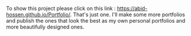To show this project please click on this link : https://abid-hossen.github.io/Portfolio/. 
That's just one. I'll make some more portfolios and publish the ones that look the best as my own personal portfolios and more beautifully designed ones.
